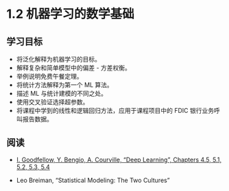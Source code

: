 # 1.2 机器学习的数学基础

## 学习目标

+   将泛化解释为机器学习的目标。
+   解释复杂和简单模型中的偏差 - 方差权衡。
+   举例说明免费午餐定理。
+   将统计方法解释为第一个 ML 算法。
+   描述 ML 与统计建模的不同之处。
+   使用交叉验证选择超参数。
+   将课程中学到的线性和逻辑回归方法，应用于课程项目中的 FDIC 银行业务呼叫报告数据。

## 阅读

+   [I. Goodfellow, Y. Bengio, A. Courville, “Deep Learning”, Chapters 4.5, 5.1, 5.2, 5.3, 5.4](https://github.com/exacity/deeplearningbook-chinese)

+   Leo Breiman, “Statistical Modeling: The Two Cultures”
